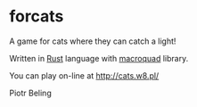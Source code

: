 # forcats
A game for cats where they can catch a light!

Written in [Rust](https://www.rust-lang.org/) language with [macroquad](https://macroquad.rs/) library.

You can play on-line at http://cats.w8.pl/

Piotr Beling
